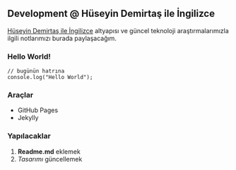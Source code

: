 ## Development @ Hüseyin Demirtaş ile İngilizce

[Hüseyin Demirtaş ile İngilizce](https:huseyindemirtas.net) altyapısı ve güncel teknoloji araştırmalarımızla ilgili notlarımızı burada paylaşacağım.

### Hello World!

```
// bugünün hatrına 
console.log("Hello World");
```

### Araçlar
- GitHub Pages
- Jekylly

### Yapılacaklar
1. **Readme.md** eklemek
2. _Tasarımı_ güncellemek



